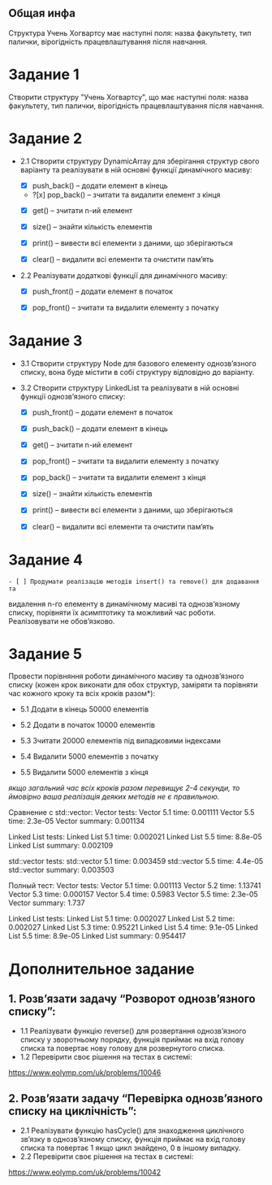 ## Общая инфа
Структура Учень Хогвартсу має наступні поля: назва факультету, тип палички,
вірогідність працевлаштування після навчання.

# Задание 1
Створити структуру "Учень Хогвартсу", що має наступні поля: назва факультету, тип палички,
вірогідність працевлаштування після навчання.

# Задание 2
- 2.1 Створити структуру DynamicArray для зберігання структур свого варіанту та реалізувати в ній основні функції динамічного масиву:

    - [x] push_back() – додати елемент в кінець

    - ?[x] pop_back() – зчитати та видалити елемент з кінця

    - [x] get() – зчитати n-ий елемент

    - [x] size() – знайти кількість елементів

    - [x] print() – вивести всі елементи з даними, що зберігаються

    - [x] clear() – видалити всі елементи та очистити пам’ять

- 2.2 Реалізувати додаткові функції для динамічного масиву:

    - [x] push_front() – додати елемент в початок
    
    - [x] pop_front() – зчитати та видалити елементу з початку

# Задание 3
- 3.1 Створити структуру Node для базового елементу однозв’язного списку, вона буде містити в собі структуру відповідно до варіанту.
- 3.2 Створити структуру LinkedList та реалізувати в ній основні функції однозв’язного списку:

    - [x] push_front() – додати елемент в початок

    - [x] push_back() – додати елемент в кінець

    - [x] get() – зчитати n-ий елемент

    - [x] pop_front() – зчитати та видалити елементу з початку

    - [x] pop_back() – зчитати та видалити елемент з кінця

    - [x] size() – знайти кількість елементів

    - [x] print() – вивести всі елементи з даними, що зберігаються

    - [x] clear() – видалити всі елементи та очистити пам’ять

# Задание 4
    - [ ] Продумати реалізацію методів insert() та remove() для додавання та
видалення n-го елементу в динамічному масиві та однозв’язному списку,
порівняти їх асимптотику та можливий час роботи. Реалізовувати не
обов’язково.

# Задание 5
Провести порівняння роботи динамічного масиву та однозв’язного
списку (кожен крок виконати для обох структур, заміряти та порівняти
час кожного кроку та всіх кроків разом*):

- 5.1 Додати в кінець 50000 елементів
- 5.2 Додати в початок 10000 елементів

- 5.3 Зчитати 20000 елементів під випадковими індексами
- 5.4 Видалити 5000 елементів з початку
- 5.5 Видалити 5000 елементів з кінця

_якщо загальний час всіх кроків разом перевищує 2-4 секунди, то ймовірно
ваша реалізація деяких методів не є правильною._

Сравнение с std::vector:
Vector tests:
Vector 5.1 time: 0.001111
Vector 5.5 time: 2.3e-05
Vector summary: 0.001134

Linked List tests:
Linked List 5.1 time: 0.002021
Linked List 5.5 time: 8.8e-05
Linked List summary: 0.002109

std::vector tests:
std::vector 5.1 time: 0.003459
std::vector 5.5 time: 4.4e-05
std::vector summary: 0.003503

Полный тест:
Vector tests:
Vector 5.1 time: 0.001113
Vector 5.2 time: 1.13741
Vector 5.3 time: 0.000157
Vector 5.4 time: 0.5983
Vector 5.5 time: 2.3e-05
Vector summary: 1.737

Linked List tests:
Linked List 5.1 time: 0.002027
Linked List 5.2 time: 0.002027
Linked List 5.3 time: 0.95221
Linked List 5.4 time: 9.1e-05
Linked List 5.5 time: 8.9e-05
Linked List summary: 0.954417

# Дополнительное задание
## 1. Розв’язати задачу “Розворот однозв’язного списку”:
- 1.1 Реалізувати функцію reverse() для розвертання однозв’язного
списку у зворотньому порядку, функція приймає на вхід голову списка
та повертає нову голову для розвернутого списка.
- 1.2 Перевірити своє рішення на тестах в системі:

https://www.eolymp.com/uk/problems/10046
## 2. Розв’язати задачу “Перевірка однозв’язного списку на циклічність”:
- 2.1 Реалізувати функцію hasCycle() для знаходження циклічного
зв’язку в однозв’язному списку, функція приймає на вхід голову списка
та повертає 1 якщо цикл знайдено, 0 в іншому випадку.
- 2.2 Перевірити своє рішення на тестах в системі:

https://www.eolymp.com/uk/problems/10042